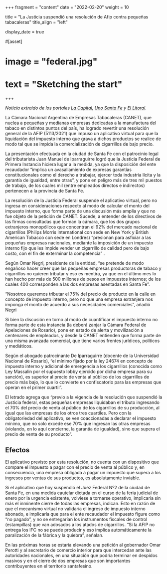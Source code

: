 +++
fragment = "content"
date = "2022-02-20"
weight = 10

title = "La Justicia suspendió una resolución de Afip contra pequeñas tabacaleras"
title_align = "left"

display_date = true

#[asset]
#  image = "federal.jpg"
#  text = "Sketching the start"
+++

*Noticia extraido de los portales [La Capital](https://www.lacapital.com.ar/edicion-impresa/la-justicia-suspendio-una-resolucion-afip-contra-pequenas-tabacaleras-n10008567.html), [Uno Santa Fe](https://www.unosantafe.com.ar/santa-fe/la-justicia-suspendio-una-resolucionde-afip-contra-pequenas-tabacaleras-n2710915.html) y [El Litoral](https://www.ellitoral.com/index.php/id_um/341938-la-justicia-suspendio-una-resolucion-de-afip-contra-pequenas-tabacaleras-para-la-aplicacion-de-un-impuesto-interno-economia-impuesto-interno.html?utm_source=dlvr.it&utm_medium=whatsapp)*.

La Cámara Nacional Argentina de Empresas Tabacaleras (CANET), que nuclea a pequeñas y medianas empresas dedicadas a la manufactura del tabaco en distintos puntos del país, ha logrado revertir una resolución general de la AFIP (5113/2021) que impuso un aplicativo virtual para que la liquidación del impuesto interno que grava a dichos productos se realice de modo tal que se impida la comercialización de cigarrillos de bajo precio.

La presentación efectuada en la ciudad de Santa Fe con el patrocinio legal del tributarista Juan Manuel de Iparraguirre logró que la Justicia Federal de Primera Instancia hiciera lugar a la medida, ya que la disposición del ente recaudador “implica un avasallamiento de expresas garantías constitucionales como el derecho a trabajar, ejercer toda industria lícita y la garantía de igualdad, entre otras”, y pone en peligro más de tres mil puestos de trabajo, de los cuales mil (entre empleados directos e indirectos) pertenecen a la provincia de Santa Fe.

La resolución de la Justicia Federal suspende el aplicativo virtual, pero no ingresa en consideraciones respecto al modo de calcular el monto del impuesto interno, que forma parte de una discusión más amplia y que no fue objeto de la petición de CANET. Sucede, a entender de los directivos de las firmas consultadas que forman la cámara, que los dos grupos extranjeros monopólicos que concentran el 92% del mercado nacional de cigarrillos (Philips Morris International con sede en New York y British American Tobacco con sede en Londres) “presionan para asfixiar a las pequeñas empresas nacionales, mediante la imposición de un impuesto interno fijo que les impide vender un cigarrillo de calidad pero de bajo costo, con el fin de exterminar la competencia” .

Según Omar Negri, presidente de la entidad, “se pretende de modo engañoso hacer creer que las pequeñas empresas productoras de tabaco y cigarrillos no quieren tributar y eso es mentira, ya que en el último mes lo han hecho por más de 500 millones de pesos en impuestos internos; de los cuales 400 corresponden a las dos empresas asentadas en Santa Fe”.

“Nosotros queremos tributar el 75% del precio de producto en la calle en concepto de impuesto interno, pero no que una empresa extranjera nos imponga el monto de acuerdo a sus necesidades comerciales”, añadió Negri

Si bien la discusión en torno al modo de cuantificar el impuesto interno no forma parte de esta instancia (la deberá zanjar la Cámara Federal de Apelaciones de Rosario), pone en estado de alerta y movilización a centenares de empleados, y desde la CANET entienden que forma parte de una misma avanzada comercial, que tiene varios frentes jurídicos, políticos y mediáticos.

Según el abogado patrocinante De Iparraguirre (docente de la Universidad Nacional de Rosario), “el mínimo fijado por la ley 24674 en concepto de impuesto interno y adicional de emergencia a los cigarrillos (conocida como Ley Massalin por el supuesto lobby ejercido por dicha empresa para su sanción), es superior al precio de venta al público de los cigarrillos de precio más bajo, lo que lo convierte en confiscatorio para las empresas que operan en el primer cuartil”.

El letrado agrega que “previo a la vigencia de la resolución que suspendió la Justicia federal, estas pequeñas empresas liquidaban el tributo ingresando el 70% del precio de venta al público de los cigarrillos de su producción, al igual que las empresas de los otros tres cuartiles. Pero con la obligatoriedad del aplicativo, se ven coaccionadas a declarar el impuesto mínimo, que no solo excede ese 70% que ingresan las otras empresas (violando, en lo aquí concierne, la garantía de igualdad), sino que supera el precio de venta de su producto”.

## Efectos
El aplicativo previsto por esta resolución, no cuenta con un dispositivo que compare el impuesto a pagar con el precio de venta al público y, en consecuencia, una empresa obligada a pagar un impuesto que supera a los ingresos por ventas de sus productos, es absolutamente inviable.

Si el aplicativo que hoy suspendió el Juez Federal Nº2 de la ciudad de Santa Fe, en una medida cautelar dictada en el curso de la feria judicial de enero por la urgencia existente, volviese a tornarse operativo, implicaría sin más el inminente cierre de todas las empresas, indican. Esto en razón de que el mecanismo virtual no validaría el ingreso de impuesto interno abonado, e implicaría que para el ente recaudador el impuesto figure como “no pagado”, y no se entregarían los instrumentos fiscales de control (estampillas) que van adosados a los atados de cigarrillos. “Si la AFIP no entrega los IFC no se puede producir y eso implica automáticamente la paralización de la fábrica y la quiebra”, señalan.

En las próximas horas se estaría elevando una petición al gobernador Omar Perotti y al secretario de comercio interior para que intercedan ante las autoridades nacionales, en una situación que podría terminar en despidos masivos y en el cierre de dos empresas que son importantes contribuyentes en el territorio santafesino.
